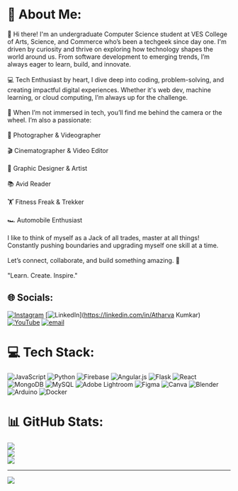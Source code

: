 # 💫 About Me:
👋 Hi there! I'm an undergraduate Computer Science student at VES College of Arts, Science, and Commerce who’s been a techgeek since day one. I'm driven by curiosity and thrive on exploring how technology shapes the world around us. From software development to emerging trends, I’m always eager to learn, build, and innovate.<br><br>💻 Tech Enthusiast by heart, I dive deep into coding, problem-solving, and creating impactful digital experiences. Whether it's web dev, machine learning, or cloud computing, I’m always up for the challenge.<br><br>🚀 When I’m not immersed in tech, you’ll find me behind the camera or the wheel. I’m also a passionate:<br><br>📸 Photographer & Videographer<br><br>🎬 Cinematographer & Video Editor<br><br>🎨 Graphic Designer & Artist<br><br>📚 Avid Reader<br><br>🏋️ Fitness Freak & Trekker<br><br>🏎️ Automobile Enthusiast<br><br>I like to think of myself as a Jack of all trades, master at all things! Constantly pushing boundaries and upgrading myself one skill at a time.<br><br>Let’s connect, collaborate, and build something amazing. 🌟<br><br>"Learn. Create. Inspire."


## 🌐 Socials:
[![Instagram](https://img.shields.io/badge/Instagram-%23E4405F.svg?logo=Instagram&logoColor=white)](https://instagram.com/_.atharva08._) [![LinkedIn](https://img.shields.io/badge/LinkedIn-%230077B5.svg?logo=linkedin&logoColor=white)](https://linkedin.com/in/Atharva Kumkar) [![YouTube](https://img.shields.io/badge/YouTube-%23FF0000.svg?logo=YouTube&logoColor=white)](https://youtube.com/@Tr4zh) [![email](https://img.shields.io/badge/Email-D14836?logo=gmail&logoColor=white)](mailto:kumkaratharvawork@gmail.com) 

# 💻 Tech Stack:
![JavaScript](https://img.shields.io/badge/javascript-%23323330.svg?style=for-the-badge&logo=javascript&logoColor=%23F7DF1E) ![Python](https://img.shields.io/badge/python-3670A0?style=for-the-badge&logo=python&logoColor=ffdd54) ![Firebase](https://img.shields.io/badge/firebase-%23039BE5.svg?style=for-the-badge&logo=firebase) ![Angular.js](https://img.shields.io/badge/angular.js-%23E23237.svg?style=for-the-badge&logo=angularjs&logoColor=white) ![Flask](https://img.shields.io/badge/flask-%23000.svg?style=for-the-badge&logo=flask&logoColor=white) ![React](https://img.shields.io/badge/react-%2320232a.svg?style=for-the-badge&logo=react&logoColor=%2361DAFB) ![MongoDB](https://img.shields.io/badge/MongoDB-%234ea94b.svg?style=for-the-badge&logo=mongodb&logoColor=white) ![MySQL](https://img.shields.io/badge/mysql-4479A1.svg?style=for-the-badge&logo=mysql&logoColor=white) ![Adobe Lightroom](https://img.shields.io/badge/Adobe%20Lightroom-31A8FF.svg?style=for-the-badge&logo=Adobe%20Lightroom&logoColor=white) ![Figma](https://img.shields.io/badge/figma-%23F24E1E.svg?style=for-the-badge&logo=figma&logoColor=white) ![Canva](https://img.shields.io/badge/Canva-%2300C4CC.svg?style=for-the-badge&logo=Canva&logoColor=white) ![Blender](https://img.shields.io/badge/blender-%23F5792A.svg?style=for-the-badge&logo=blender&logoColor=white) ![Arduino](https://img.shields.io/badge/-Arduino-00979D?style=for-the-badge&logo=Arduino&logoColor=white) ![Docker](https://img.shields.io/badge/docker-%230db7ed.svg?style=for-the-badge&logo=docker&logoColor=white)
# 📊 GitHub Stats:
![](https://github-readme-stats.vercel.app/api?username=Atharvakumkar&theme=dark&hide_border=false&include_all_commits=false&count_private=false)<br/>
![](https://nirzak-streak-stats.vercel.app/?user=Atharvakumkar&theme=dark&hide_border=false)<br/>
![](https://github-readme-stats.vercel.app/api/top-langs/?username=Atharvakumkar&theme=dark&hide_border=false&include_all_commits=false&count_private=false&layout=compact)

---
[![](https://visitcount.itsvg.in/api?id=Atharvakumkar&icon=0&color=0)](https://visitcount.itsvg.in)

<!-- Proudly created with GPRM ( https://gprm.itsvg.in ) -->

